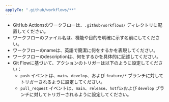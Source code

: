 ```yaml
---
applyTo: ".github/workflows/**"
---
```


- GitHub Actionsのワークフローは、`.github/workflows/` ディレクトリに配置してください。
- ワークフローのファイル名は、機能や目的を明確に示す名前にしてください。
- ワークフローのnameは、英語で簡潔に何をするかを表現してください。
- ワークフローのdescriptionは、何をするかを具体的に記述してください。
- Git Flowに基づいて、アクションのトリガーは以下のように設定してください：
  - `push` イベントは、`main`、`develop`、および `feature/*` ブランチに対してトリガーされるように設定してください。
  - `pull_request` イベントは、`main`、`release`、`hotfix`および `develop` ブランチに対してトリガーされるように設定してください。
